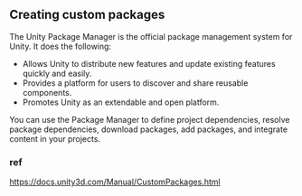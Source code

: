 ## Creating custom packages

The Unity Package Manager is the official package management system for Unity. It does the following:

- Allows Unity to distribute new features and update existing features quickly and easily.
- Provides a platform for users to discover and share reusable components.
- Promotes Unity as an extendable and open platform.


You can use the Package Manager to define project dependencies, resolve package dependencies, download packages, add packages, and integrate content in your projects.

### ref 
https://docs.unity3d.com/Manual/CustomPackages.html

